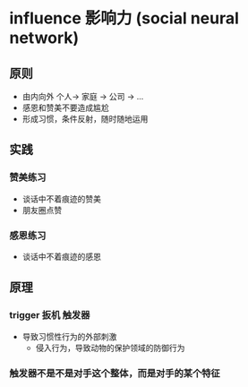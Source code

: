 # influence 影响力 (social neural network)

## 原则
- 由内向外 个人-> 家庭 -> 公司 -> ...
- 感恩和赞美不要造成尴尬
- 形成习惯，条件反射，随时随地运用

## 实践
### 赞美练习
- 谈话中不着痕迹的赞美
- 朋友圈点赞

### 感恩练习
- 谈话中不着痕迹的感恩

## 原理
### trigger 扳机 触发器

- 导致习惯性行为的外部刺激
	- 侵入行为，导致动物的保护领域的防御行为

### 触发器不是不是对手这个整体，而是对手的某个特征